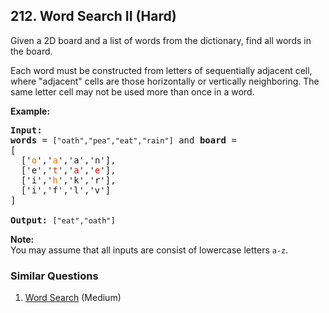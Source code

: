 <!--|This file generated by command(leetcode description); DO NOT EDIT.    |-->
<!--+----------------------------------------------------------------------+-->
<!--|@author    Openset <openset.wang@gmail.com>                           |-->
<!--|@link      https://github.com/openset                                 |-->
<!--|@home      https://github.com/openset/leetcode                        |-->
<!--+----------------------------------------------------------------------+-->

## 212. Word Search II (Hard)

<p>Given a 2D board and a list of words from the dictionary, find all words in the board.</p>

<p>Each word must be constructed from letters of sequentially adjacent cell, where &quot;adjacent&quot; cells are those horizontally or vertically neighboring. The same letter cell may not be used more than once in a word.</p>

<p><strong>Example:</strong></p>

<pre>
<strong>Input:</strong> 
<b>words</b> = <code>[&quot;oath&quot;,&quot;pea&quot;,&quot;eat&quot;,&quot;rain&quot;]</code> and <b>board </b>=
[
  [&#39;<span style="color:#d70">o</span>&#39;,&#39;<span style="color:#d70">a</span>&#39;,&#39;a&#39;,&#39;n&#39;],
  [&#39;e&#39;,&#39;<span style="color:#d30">t</span>&#39;,&#39;<span style="color:#d00">a</span>&#39;,&#39;<span style="color:#d00">e</span>&#39;],
  [&#39;i&#39;,&#39;<span style="color:#d70">h</span>&#39;,&#39;k&#39;,&#39;r&#39;],
  [&#39;i&#39;,&#39;f&#39;,&#39;l&#39;,&#39;v&#39;]
]

<strong>Output:&nbsp;</strong><code>[&quot;eat&quot;,&quot;oath&quot;]</code>
</pre>

<p><b>Note:</b><br />
You may assume that all inputs are consist of lowercase letters <code>a-z</code>.</p>

### Similar Questions
  1. [Word Search](https://github.com/openset/leetcode/tree/master/solution/word-search) (Medium)
